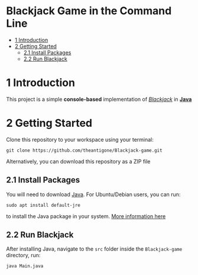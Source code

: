 # Blackjack Game in the Command Line

* [1 Introduction](#1-introduction)
* [2 Getting Started](#2-getting-started)
    * [2.1 Install Packages](#21-install-packages)
    * [2.2 Run Blackjack](#22-run-blackjack)

# 1 Introduction
This project is a simple **console-based** implementation of [_Blackjack_](https://en.wikipedia.org/wiki/Blackjack) in [**Java**](https://www.java.com/en/)

# 2 Getting Started
Clone this repository to your workspace using your terminal:
```shell
git clone https://github.com/theantigone/Blackjack-game.git
```
Alternatively, you can download this repository as a ZIP file

## 2.1 Install Packages
You will need to download [Java](https://www.java.com/en/download/). For Ubuntu/Debian users, you can run:
```shell
sudo apt install default-jre
```
to install the Java package in your system. [More information here](https://opensource.com/article/19/11/install-java-linux)

## 2.2 Run Blackjack
After installing Java, navigate to the `src` folder inside the `Blackjack-game` directory, run:
```shell
java Main.java
```

